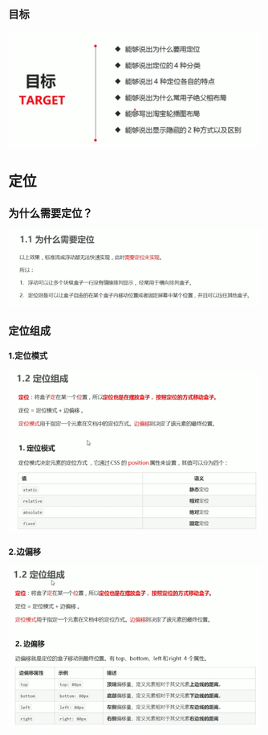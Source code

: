 ## 目标

![](media_007/001.png)


# 定位

## 为什么需要定位？

![](media_007/002.png)

## 定位组成

### 1.定位模式

![](media_007/003.png)

### 2.边偏移

![](media_007/004.png)












